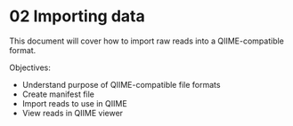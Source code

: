 # 02 Importing data
This document will cover how to import raw reads into a QIIME-compatible format.

Objectives:
- Understand purpose of QIIME-compatible file formats 
- Create manifest file
- Import reads to use in QIIME
- View reads in QIIME viewer


